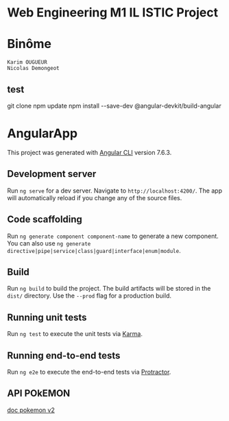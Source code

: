 # Web Engineering M1 IL ISTIC Project 
# Binôme
    Karim OUGUEUR
    Nicolas Demongeot 



## test 
git clone 
npm update 
npm install --save-dev @angular-devkit/build-angular


# AngularApp

This project was generated with [Angular CLI](https://github.com/angular/angular-cli) version 7.6.3.

## Development server

Run `ng serve` for a dev server. Navigate to `http://localhost:4200/`. The app will automatically reload if you change any of the source files.


## Code scaffolding

Run `ng generate component component-name` to generate a new component. You can also use `ng generate directive|pipe|service|class|guard|interface|enum|module`.

## Build

Run `ng build` to build the project. The build artifacts will be stored in the `dist/` directory. Use the `--prod` flag for a production build.

## Running unit tests

Run `ng test` to execute the unit tests via [Karma](https://karma-runner.github.io).

## Running end-to-end tests

Run `ng e2e` to execute the end-to-end tests via [Protractor](http://www.protractortest.org/).

## API POkEMON
[doc pokemon v2](https://pokeapi.co/docs/v2)
